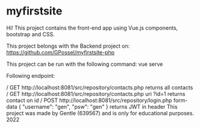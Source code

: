 # myfirstsite

Hi! 
This project contains the front-end app using Vue.js components, bootstrap and CSS.

This project belongs with the Backend project on: https://github.com/GPossel/myfirstsite-php

This project can be run with the following command:
vue serve

Following endpoint:

/ GET http://localhost:8081/src/repository/contacts.php
returns all contacts
/ GET http://localhost:8081/src/repository/contacts.php uri ?id=1
returns contact on id
/ POST http://localhost:8081/src/repository/login.php form-data { "username": "gen", "psw": "gen" }
returns JWT in header
This project was made by Gentle (639567) and is only for educational purposes. 2022
